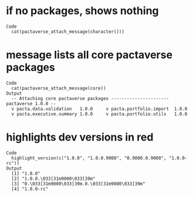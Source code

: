 # if no packages, shows nothing

    Code
      cat(pactaverse_attach_message(character()))

# message lists all core pactaverse packages

    Code
      cat(pactaverse_attach_message(core))
    Output
      -- Attaching core pactaverse packages ---------------------- pactaverse 1.0.0 --
      v pacta.data.validation   1.0.0     v pacta.portfolio.import  1.0.0
      v pacta.executive.summary 1.0.0     v pacta.portfolio.utils   1.0.0

# highlights dev versions in red

    Code
      highlight_version(c("1.0.0", "1.0.0.9000", "0.9000.0.9000", "1.0.0-rc"))
    Output
      [1] "1.0.0"                                        
      [2] "1.0.0.\033[31m9000\033[39m"                   
      [3] "0.\033[31m9000\033[39m.0.\033[31m9000\033[39m"
      [4] "1.0.0-rc"                                     

